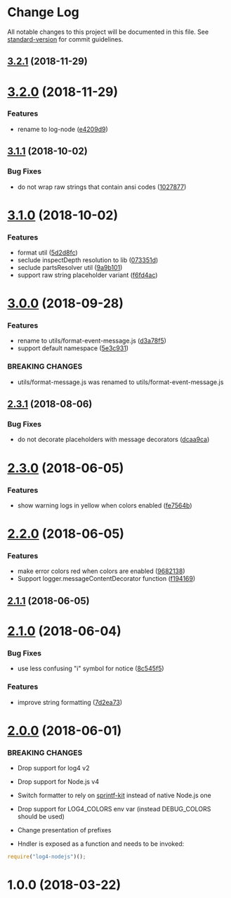 # Change Log

All notable changes to this project will be documented in this file. See [standard-version](https://github.com/conventional-changelog/standard-version) for commit guidelines.

<a name="3.2.1"></a>
## [3.2.1](https://github.com/medikoo/log-node/compare/v3.2.0...v3.2.1) (2018-11-29)



<a name="3.2.0"></a>
# [3.2.0](https://github.com/medikoo/log-node/compare/v3.1.1...v3.2.0) (2018-11-29)


### Features

* rename to log-node ([e4209d9](https://github.com/medikoo/log-node/commit/e4209d9))



<a name="3.1.1"></a>
## [3.1.1](https://github.com/medikoo/log4-node/compare/v3.1.0...v3.1.1) (2018-10-02)


### Bug Fixes

* do not wrap raw strings that contain ansi codes ([1027877](https://github.com/medikoo/log4-node/commit/1027877))



<a name="3.1.0"></a>
# [3.1.0](https://github.com/medikoo/log4-node/compare/v3.0.0...v3.1.0) (2018-10-02)


### Features

* format util ([5d2d8fc](https://github.com/medikoo/log4-node/commit/5d2d8fc))
* seclude inspectDepth resolution to lib ([073351d](https://github.com/medikoo/log4-node/commit/073351d))
* seclude partsResolver util ([9a9b101](https://github.com/medikoo/log4-node/commit/9a9b101))
* support raw string placeholder variant ([f6fd4ac](https://github.com/medikoo/log4-node/commit/f6fd4ac))



<a name="3.0.0"></a>
# [3.0.0](https://github.com/medikoo/log4-node/compare/v2.3.1...v3.0.0) (2018-09-28)


### Features

* rename to utils/format-event-message.js ([d3a78f5](https://github.com/medikoo/log4-node/commit/d3a78f5))
* support default namespace ([5e3c931](https://github.com/medikoo/log4-node/commit/5e3c931))


### BREAKING CHANGES

* utils/format-message.js was renamed to utils/format-event-message.js



<a name="2.3.1"></a>
## [2.3.1](https://github.com/medikoo/log4-node/compare/v2.3.0...v2.3.1) (2018-08-06)


### Bug Fixes

* do not decorate placeholders with message decorators ([dcaa9ca](https://github.com/medikoo/log4-node/commit/dcaa9ca))



<a name="2.3.0"></a>
# [2.3.0](https://github.com/medikoo/log4-node/compare/v2.2.0...v2.3.0) (2018-06-05)


### Features

* show warning logs in yellow when colors enabled ([fe7564b](https://github.com/medikoo/log4-node/commit/fe7564b))



<a name="2.2.0"></a>
# [2.2.0](https://github.com/medikoo/log4-node/compare/v2.1.1...v2.2.0) (2018-06-05)


### Features

* make error colors red when colors are enabled ([9682138](https://github.com/medikoo/log4-node/commit/9682138))
* Support logger.messageContentDecorator function ([f194169](https://github.com/medikoo/log4-node/commit/f194169))



<a name="2.1.1"></a>
## [2.1.1](https://github.com/medikoo/log4-node/compare/v2.1.0...v2.1.1) (2018-06-05)



<a name="2.1.0"></a>
# [2.1.0](https://github.com/medikoo/log4-node/compare/v2.0.0...v2.1.0) (2018-06-04)


### Bug Fixes

* use less confusing "i" symbol for notice ([8c545f5](https://github.com/medikoo/log4-node/commit/8c545f5))


### Features

* improve string formatting ([7d2ea73](https://github.com/medikoo/log4-node/commit/7d2ea73))



<a name="2.0.0"></a>

# [2.0.0](https://github.com/medikoo/log4-node/compare/v1.0.0...v2.0.0) (2018-06-01)

### BREAKING CHANGES

*   Drop support for log4 v2
*   Drop support for Node.js v4
*   Switch formatter to rely on [sprintf-kit](https://github.com/medikoo/sprintf-kit) instead of native Node.js one
*   Drop support for LOG4_COLORS env var (instead DEBUG_COLORS should be used)
*   Change presentation of prefixes

*   Hndler is exposed as a function and needs to be invoked:

```javascript
require("log4-nodejs")();
```

<a name="1.0.0"></a>

# 1.0.0 (2018-03-22)
